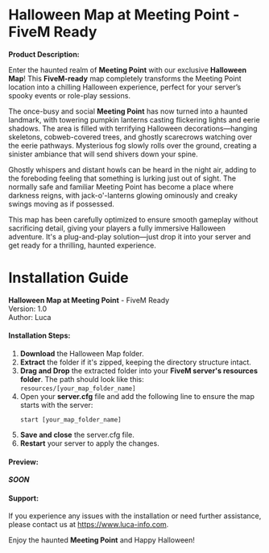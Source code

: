 # Halloween Map at Meeting Point - FiveM Ready

**Product Description:**

Enter the haunted realm of **Meeting Point** with our exclusive **Halloween Map**! This **FiveM-ready** map completely transforms the Meeting Point location into a chilling Halloween experience, perfect for your server’s spooky events or role-play sessions.

The once-busy and social **Meeting Point** has now turned into a haunted landmark, with towering pumpkin lanterns casting flickering lights and eerie shadows. The area is filled with terrifying Halloween decorations—hanging skeletons, cobweb-covered trees, and ghostly scarecrows watching over the eerie pathways. Mysterious fog slowly rolls over the ground, creating a sinister ambiance that will send shivers down your spine.

Ghostly whispers and distant howls can be heard in the night air, adding to the foreboding feeling that something is lurking just out of sight. The normally safe and familiar Meeting Point has become a place where darkness reigns, with jack-o'-lanterns glowing ominously and creaky swings moving as if possessed.

This map has been carefully optimized to ensure smooth gameplay without sacrificing detail, giving your players a fully immersive Halloween adventure. It's a plug-and-play solution—just drop it into your server and get ready for a thrilling, haunted experience.




# Installation Guide

**Halloween Map at Meeting Point** - FiveM Ready  
Version: 1.0  
Author: Luca

#### Installation Steps:

1. **Download** the Halloween Map folder.
2. **Extract** the folder if it's zipped, keeping the directory structure intact.
3. **Drag and Drop** the extracted folder into your **FiveM server's resources folder**. The path should look like this:  
   `resources/[your_map_folder_name]`
4. Open your **server.cfg** file and add the following line to ensure the map starts with the server:  
   ```plaintext
   start [your_map_folder_name]
   ```
5. **Save and close** the server.cfg file.
6. **Restart** your server to apply the changes.

#### Preview:
***SOON***

#### Support:
If you experience any issues with the installation or need further assistance, please contact us at https://www.luca-info.com.

Enjoy the haunted **Meeting Point** and Happy Halloween!

